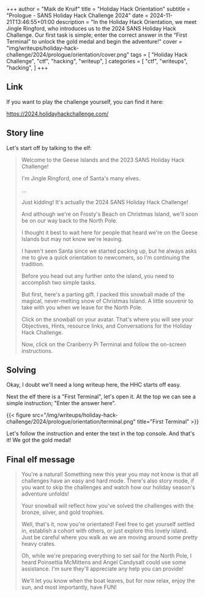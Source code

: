 +++
author = "Maik de Kruif"
title = "Holiday Hack Orientation"
subtitle = "Prologue - SANS Holiday Hack Challenge 2024"
date = 2024-11-21T13:46:55+01:00
description = "In the Holiday Hack Orientation, we meet Jingle Ringford, who introduces us to the 2024 SANS Holiday Hack Challenge. Our first task is simple; enter the correct answer in the “First Terminal” to unlock the gold medal and begin the adventure!"
cover = "img/writeups/holiday-hack-challenge/2024/prologue/orientation/cover.png"
tags = [
    "Holiday Hack Challenge",
    "ctf",
    "hacking",
    "writeup",
]
categories = [
    "ctf",
    "writeups",
    "hacking",
]
+++

## Link

If you want to play the challenge yourself, you can find it here:

<https://2024.holidayhackchallenge.com/>

## Story line

Let's start off by talking to the elf:

> Welcome to the Geese Islands and the 2023 SANS Holiday Hack Challenge!
>
> I'm Jingle Ringford, one of Santa's many elves.
>
> ...
>
> Just kidding! It's actually the 2024 SANS Holiday Hack Challenge!
>
> And although we're on Frosty's Beach on Christmas Island, we'll soon be on our way back to the North Pole.
>
> I thought it best to wait here for people that heard we're on the Geese Islands but may not know we're leaving.
>
> I haven't seen Santa since we started packing up, but he always asks me to give a quick orientation to newcomers, so I'm continuing the tradition.
>
> Before you head out any further onto the island, you need to accomplish two simple tasks.
>
> But first, here's a parting gift. I packed this snowball made of the magical, never-melting snow of Christmas Island. A little souvenir to take with you when we leave for the North Pole.
>
> Click on the snowball on your avatar. That's where you will see your Objectives, Hints, resource links, and Conversations for the Holiday Hack Challenge.
>
> Now, click on the Cranberry Pi Terminal and follow the on-screen instructions.

## Solving

Okay, I doubt we'll need a long writeup here, the HHC starts off easy.

Next the elf there is a "First Terminal", let's open it. At the top we can see a simple instruction; "Enter the answer here".

{{< figure src="/img/writeups/holiday-hack-challenge/2024/prologue/orientation/terminal.png" title="First Terminal" >}}

Let's follow the instruction and enter the text in the top console. And that's it! We got the gold medal!

## Final elf message

> You're a natural! Something new this year you may not know is that all challenges have an easy and hard mode. There's also story mode, if you want to skip the challenges and watch how our holiday season's adventure unfolds!
>
> Your snowball will reflect how you've solved the challenges with the bronze, silver, and gold trophies.
>
> Well, that's it, now you're orientated! Feel free to get yourself settled in, establish a cohort with others, or just explore this lovely island. Just be careful where you walk as we are moving around some pretty heavy crates.
>
> Oh, while we're preparing everything to set sail for the North Pole, I heard Poinsettia McMittens and Angel Candysalt could use some assistance. I'm sure they'll appreciate any help you can provide!
>
> We'll let you know when the boat leaves, but for now relax, enjoy the sun, and most importantly, have FUN!
